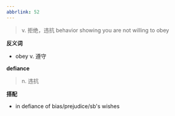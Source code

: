 ```yaml
---
abbrlink: 52
---
```

> v. 拒绝，违抗
> behavior showing you are not willing to obey

**反义词**
- obey v. 遵守

**defiance**
> n. 违抗

**搭配**
- in defiance of bias/prejudice/sb's wishes